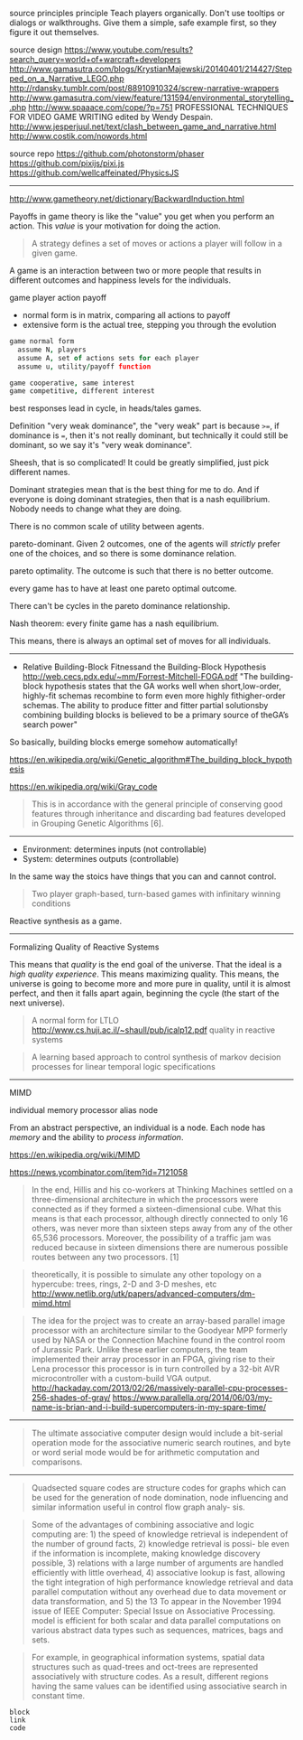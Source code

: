 
source principles
  principle Teach players organically. Don't use tooltips or dialogs or walkthroughs. Give them a simple, safe example first, so they figure it out themselves.

source design
  https://www.youtube.com/results?search_query=world+of+warcraft+developers
  http://www.gamasutra.com/blogs/KrystianMajewski/20140401/214427/Stepped_on_a_Narrative_LEGO.php
  http://rdansky.tumblr.com/post/88910910324/screw-narrative-wrappers
  http://www.gamasutra.com/view/feature/131594/environmental_storytelling_.php
  http://www.spaaace.com/cope/?p=751
  PROFESSIONAL TECHNIQUES FOR VIDEO GAME WRITING edited by Wendy Despain.
  http://www.jesperjuul.net/text/clash_between_game_and_narrative.html
  http://www.costik.com/nowords.html

source repo
  https://github.com/photonstorm/phaser
  https://github.com/pixijs/pixi.js
  https://github.com/wellcaffeinated/PhysicsJS

---

http://www.gametheory.net/dictionary/BackwardInduction.html

Payoffs in game theory is like the "value" you get when you perform an action. This _value_ is your motivation for doing the action.

> A strategy defines a set of moves or actions a player will follow in a given game.

A game is an interaction between two or more people that results in different outcomes and happiness levels for the individuals.

game
player
action
payoff

- normal form is in matrix, comparing all actions to payoff
- extensive form is the actual tree, stepping you through the evolution

```coffee
game normal form
  assume N, players
  assume A, set of actions sets for each player
  assume u, utility/payoff function
```

```coffee
game cooperative, same interest
game competitive, different interest
```

best responses lead in cycle, in heads/tales games.

Definition "very weak dominance", the "very weak" part is because `>=`, if dominance is `=`, then it's not really dominant, but technically it could still be dominant, so we say it's "very weak dominance".

Sheesh, that is so complicated! It could be greatly simplified, just pick different names.

Dominant strategies mean that is the best thing for me to do. And if everyone is doing dominant strategies, then that is a nash equilibrium. Nobody needs to change what they are doing.

There is no common scale of utility between agents.

pareto-dominant. Given 2 outcomes, one of the agents will _strictly_ prefer one of the choices, and so there is some dominance relation.

pareto optimality. The outcome is such that there is no better outcome.

every game has to have at least one pareto optimal outcome.

There can't be cycles in the pareto dominance relationship.

Nash theorem: every finite game has a nash equilibrium.

This means, there is always an optimal set of moves for all individuals.

---

- Relative Building-Block Fitnessand the Building-Block Hypothesis http://web.cecs.pdx.edu/~mm/Forrest-Mitchell-FOGA.pdf
"The building-block hypothesis states that the GA works well when short,low-order, highly-fit schemas recombine to form even more highly fithigher-order schemas. The ability to produce fitter and fitter partial solutionsby combining building blocks is believed to be a primary source of theGA’s search power"

So basically, building blocks emerge somehow automatically!

https://en.wikipedia.org/wiki/Genetic_algorithm#The_building_block_hypothesis

https://en.wikipedia.org/wiki/Gray_code

> This is in accordance with the general principle of conserving good
features through inheritance and discarding bad features developed in Grouping Genetic
Algorithms [6].

---

- Environment: determines inputs (not controllable)
- System: determines outputs (controllable)

In the same way the stoics have things that you can and cannot control.

> Two player graph-based, turn-based games with infinitary winning conditions

Reactive synthesis as a game.

---

Formalizing Quality of Reactive Systems

This means that _quality_ is the end goal of the universe. That the ideal is a _high quality experience_. This means maximizing quality. This means, the universe is going to become more and more pure in quality, until it is almost perfect, and then it falls apart again, beginning the cycle (the start of the next universe).

> A normal form for LTLO
http://www.cs.huji.ac.il/~shaull/pub/icalp12.pdf
quality in reactive systems

> A learning based approach to control synthesis of markov decision processes for linear temporal logic specifications

---

MIMD

individual
  memory
  processor
  alias node

From an abstract perspective, an individual is a node. Each node has _memory_ and the ability to _process information_.

https://en.wikipedia.org/wiki/MIMD

https://news.ycombinator.com/item?id=7121058

> In the end, Hillis and his co-workers at Thinking Machines settled on a three-dimensional architecture in which the processors were connected as if they formed a sixteen-dimensional cube. What this means is that each processor, although directly connected to only 16 others, was never more than sixteen steps away from any of the other 65,536 processors. Moreover, the possibility of a traffic jam was reduced because in sixteen dimensions there are numerous possible routes between any two processors. [1]

> theoretically, it is possible to simulate any other topology on a hypercube: trees, rings, 2-D and 3-D meshes, etc
http://www.netlib.org/utk/papers/advanced-computers/dm-mimd.html

> The idea for the project was to create an array-based parallel image processor with an architecture similar to the Goodyear MPP formerly used by NASA or the Connection Machine found in the control room of Jurassic Park. Unlike these earlier computers, the team implemented their array processor in an FPGA, giving rise to their Lena processor this processor is in turn controlled by a 32-bit AVR microcontroller with a custom-build VGA output.
http://hackaday.com/2013/02/26/massively-parallel-cpu-processes-256-shades-of-gray/
https://www.parallella.org/2014/06/03/my-name-is-brian-and-i-build-supercomputers-in-my-spare-time/

---

> The ultimate associative computer design would include a bit-serial operation mode for the associative numeric search routines, and byte or word serial mode would be for arithmetic computation and comparisons.

---

> Quadsected square codes are structure codes for graphs which can be used for the generation of node domination, node influencing and similar information useful in control flow graph analy- sis.

> Some of the advantages of combining associative and logic computing are: 1) the speed of knowledge retrieval is independent of the number of ground facts, 2) knowledge retrieval is possi- ble even if the information is incomplete, making knowledge discovery possible, 3) relations with a large number of arguments are handled efficiently with little overhead, 4) associative lookup is fast, allowing the tight integration of high performance knowledge retrieval and data parallel computation without any overhead due to data movement or data transformation, and 5) the
13
To appear in the November 1994 issue of IEEE Computer: Special Issue on Associative Processing.
model is efficient for both scalar and data parallel computations on various abstract data types such as sequences, matrices, bags and sets.

> For example, in geographical information systems, spatial data structures such as quad-trees and oct-trees are represented associatively with structure codes. As a result, different regions having the same values can be identified using associative search in constant time.

```
block
link
code
```
